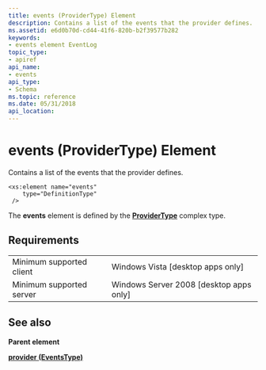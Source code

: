 ```yaml
---
title: events (ProviderType) Element
description: Contains a list of the events that the provider defines.
ms.assetid: e6d0b70d-cd44-41f6-820b-b2f39577b282
keywords:
- events element EventLog
topic_type:
- apiref
api_name:
- events
api_type:
- Schema
ms.topic: reference
ms.date: 05/31/2018
api_location: 
---
```


# events (ProviderType) Element

Contains a list of the events that the provider defines.

``` syntax
<xs:element name="events"
    type="DefinitionType"
 />
```

The **events** element is defined by the [**ProviderType**](eventmanifestschema-providertype-complextype.md) complex type.

## Requirements



|                                     |                                                      |
|-------------------------------------|------------------------------------------------------|
| Minimum supported client<br/> | Windows Vista \[desktop apps only\]<br/>       |
| Minimum supported server<br/> | Windows Server 2008 \[desktop apps only\]<br/> |



## See also

<dl> <dt>

**Parent element**
</dt> <dt>

[**provider (EventsType)**](eventmanifestschema-provider-eventstype-element.md)
</dt> </dl>

 

 





